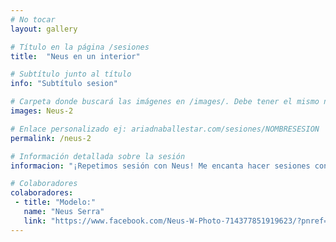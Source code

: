 ```yaml
---
# No tocar
layout: gallery

# Título en la página /sesiones
title:  "Neus en un interior"

# Subtítulo junto al título 
info: "Subtítulo sesion"

# Carpeta donde buscará las imágenes en /images/. Debe tener el mismo nombre y sin espacios
images: Neus-2

# Enlace personalizado ej: ariadnaballestar.com/sesiones/NOMBRESESION
permalink: /neus-2

# Información detallada sobre la sesión
informacion: "¡Repetimos sesión con Neus! Me encanta hacer sesiones con ella, todo es muy cómodo y fluido. Estuvimos en un pequeño interior precioso y muy bien iluminado al que le sacamos el máximo partido. Espero que os guste."

# Colaboradores
colaboradores:
 - title: "Modelo:"
   name: "Neus Serra"
   link: "https://www.facebook.com/Neus-W-Photo-714377851919623/?pnref=lhc"
---
```

